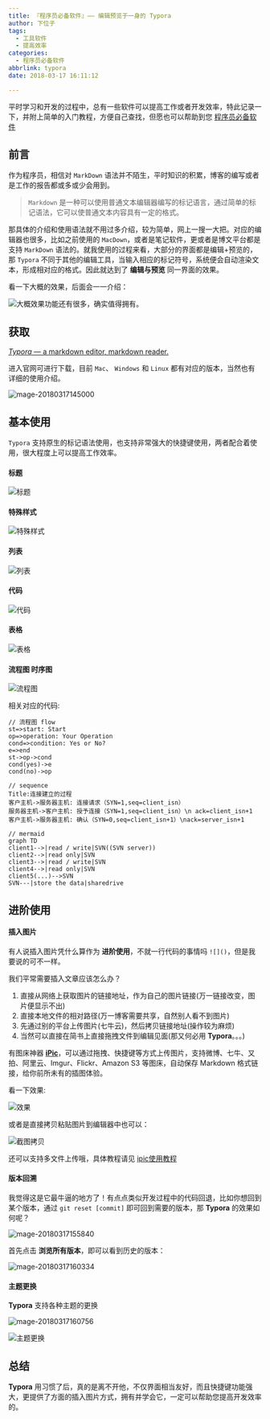 ```yaml
---
title: 『程序员必备软件』—— 编辑预览于一身的 Typora
author: 下位子
tags:
  - 工具软件
  - 提高效率
categories:
  - 程序员必备软件
abbrlink: typora
date: 2018-03-17 16:11:12

---
```


平时学习和开发的过程中，总有一些软件可以提高工作或者开发效率，特此记录一下，并附上简单的入门教程，方便自己查找，但愿也可以帮助到您 [程序员必备软件](http://xiaweizi.cn/article/3cfa/)

## 前言

作为程序员，相信对 `MarkDown` 语法并不陌生，平时知识的积累，博客的编写或者是工作的报告都或多或少会用到。

> `Markdown` 是一种可以使用普通文本编辑器编写的标记语言，通过简单的标记语法，它可以使普通文本内容具有一定的格式。

那具体的介绍和使用语法就不用过多介绍，较为简单，网上一搜一大把。对应的编辑器也很多，比如之前使用的 `MacDown`，或者是笔记软件，更或者是博文平台都是支持 `MarkDown` 语法的。就我使用的过程来看，大部分的界面都是编辑+预览的，那 `Typora` 不同于其他的编辑工具，当输入相应的标记符号，系统便会自动渲染文本，形成相对应的格式。因此就达到了 **编辑与预览** 同一界面的效果。

<!-- more -->

看一下大概的效果，后面会一一介绍：

![大概效果](/Users/xiaweizi/Desktop/pic/2018-03-17-Typora%E9%A2%84%E8%A7%88%E6%95%88%E6%9E%9C.png)功能还有很多，确实值得拥有。

## 获取

[*Typora* — a markdown editor, markdown reader.](https://www.baidu.com/link?url=KYhuNjN8103k0Uz6EMLJnj07U89iX26TMslP5Yf1CUm&wd=&eqid=8aea3c1900083620000000035aacb943)

进入官网可进行下载，目前 `Mac`、 `Windows` 和 `Linux` 都有对应的版本，当然也有详细的使用介绍。

![mage-20180317145000](http://owj4ejy7m.bkt.clouddn.com/2018-03-17-image-201803171450002.png)

##  基本使用

`Typora` 支持原生的标记语法使用，也支持非常强大的快捷键使用，两者配合着使用，很大程度上可以提高工作效率。

#### 标题

![标题](http://owj4ejy7m.bkt.clouddn.com/2018-03-17-%E6%A0%87%E9%A2%98.gif)

#### 特殊样式

![特殊样式](http://owj4ejy7m.bkt.clouddn.com/2018-03-17-%E7%89%B9%E6%AE%8A%E6%A0%B7%E5%BC%8F.gif)

#### 列表

![列表](http://owj4ejy7m.bkt.clouddn.com/2018-03-17-%E5%88%97%E8%A1%A8.gif)

#### 代码

![代码](http://owj4ejy7m.bkt.clouddn.com/2018-03-17-%E4%BB%A3%E7%A0%81.gif)

#### 表格

![表格](http://owj4ejy7m.bkt.clouddn.com/2018-03-17-%E8%A1%A8%E6%A0%BC.gif)

#### 流程图 时序图

![流程图](http://owj4ejy7m.bkt.clouddn.com/2018-03-17-%E6%B5%81%E7%A8%8B%E5%9B%BE.gif)

相关对应的代码:



```
// 流程图 flow
st=>start: Start
op=>operation: Your Operation
cond=>condition: Yes or No?
e=>end
st->op->cond
cond(yes)->e
cond(no)->op

// sequence
Title:连接建立的过程
客户主机->服务器主机: 连接请求（SYN=1,seq=client_isn） 
服务器主机->客户主机: 授予连接（SYN=1,seq=client_isn）\n ack=client_isn+1
客户主机->服务器主机: 确认（SYN=0,seq=client_isn+1）\nack=server_isn+1

// mermaid
graph TD
client1-->|read / write|SVN((SVN server))
client2-->|read only|SVN
client3-->|read / write|SVN
client4-->|read only|SVN
client5(...)-->SVN
SVN---|store the data|sharedrive

```



## 进阶使用

#### 插入图片

有人说插入图片凭什么算作为 **进阶使用**，不就一行代码的事情吗 `![]()`，但是我要说的可不一样。

我们平常需要插入文章应该怎么办？

1. 直接从网络上获取图片的链接地址，作为自己的图片链接(万一链接改变，图片便显示不出)
2. 直接本地文件的相对路径(万一博客需要共享，自然别人看不到图片)
3. 先通过别的平台上传图片(七牛云)，然后拷贝链接地址(操作较为麻烦)
4. 当然可以直接在简书上直接拖拽文件到编辑见面(那又何必用 **Typora**。。。)

有图床神器 **[iPic](https://itunes.apple.com/cn/app/id1101244278?mt=12)**，可以通过拖拽、快捷键等方式上传图片，支持微博、七牛、又拍、阿里云、Imgur、Flickr、Amazon S3 等图床，自动保存 Markdown 格式链接，给你前所未有的插图体验。

看一下效果:

![效果](https://ww4.sinaimg.cn/large/006tKfTcgy1fewqw208xmg30j60aske8.gif)

或者是直接拷贝粘贴图片到编辑器中也可以：

![截图拷贝](http://owj4ejy7m.bkt.clouddn.com/2018-03-17-%E6%8F%92%E5%85%A5%E5%9B%BE%E7%89%87.gif)



还可以支持多文件上传哦，具体教程请见 [ipic使用教程](https://www.toolinbox.net/iPic/)

#### 版本回溯

我觉得这是它最牛逼的地方了！有点点类似开发过程中的代码回退，比如你想回到某个版本，通过 `git reset [commit]` 即可回到需要的版本，那 **Typora** 的效果如何呢？



![mage-20180317155840](http://owj4ejy7m.bkt.clouddn.com/2018-03-17-image-201803171558408.png)

首先点击 **浏览所有版本**，即可以看到历史的版本：

![mage-20180317160334](http://owj4ejy7m.bkt.clouddn.com/2018-03-17-image-201803171603346.png)

#### 主题更换

**Typora** 支持各种主题的更换

![mage-20180317160756](http://owj4ejy7m.bkt.clouddn.com/2018-03-17-image-201803171607569.png)

![主题更换](http://owj4ejy7m.bkt.clouddn.com/2018-03-17-%E4%B8%BB%E9%A2%98%E6%9B%B4%E6%8D%A2.gif)

## 总结

**Typora** 用习惯了后，真的是离不开他，不仅界面相当友好，而且快捷键功能强大，更提供了方面的插入图片方式，拥有并学会它，一定可以帮助您提高开发效率的。